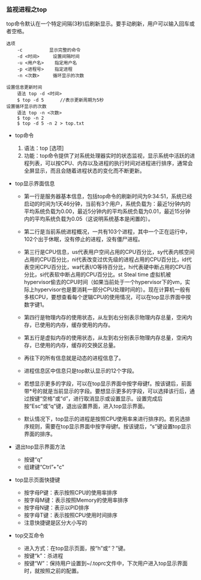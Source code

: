 ### 监视进程之top ###
top命令默认在一个特定间隔(3秒)后刷新显示。要手动刷新，用户可以输入回车或者空格。


	选项
		-c 			显示完整的命令
		-d <时间> 	设置间隔时间
		-u <用户名> 	指定用户名
		-p <进程号> 	指定进程
		-n <次数> 	循环显示的次数

	设置信息更新时间
		语法 top -d <时间>
		$ top -d 5 		//表示更新周期为5秒
	设置循环显示的次数
		语法 top -n <次数> 
		$ top -n 2
		$ top -d 5 -n 2 > top.txt			

- top命令
	1. 语法：top  [选项]
	2. 功能：top命令提供了对系统处理器实时的状态监视，显示系统中活跃的进程列表，可以按CPU、内存以及进程的执行时间对进程进行排序，通常会全屏显示，而且会随着进程状态的变化而不断更新。


- top显示界面信息
	- 第一行是服务器基本信息，包括top命令的刷新时间为9:34:51，系统已经启动的时间为1天46分钟，当前有3个用户，系统负载为：最近1分钟内的平均系统负载为0.00，最近5分钟内的平均系统负载为0.01，最近15分钟内的平均系统负载为0.05（这说明系统基本是闲置的）。
	- 第二行是当前系统进程概况，一共有103个进程，其中一个正在运行中，102个出于休眠，没有停止的进程，没有僵尸进程。
	- 第三行是CPU信息，us代表用户空间占用的CPU百分比，sy代表内核空间占用的CPU百分比，ni代表改变过优先级的进程占用的CPU百分比，id代表空闲CPU百分比，wa代表I/O等待百分比，hi代表硬中断占用的CPU百分比，si代表软中断占用的CPU百分比。st Steal time 虚拟机被hypervisor偷去的CPU时间（如果当前处于一个hypervisor下的vm，实际上hypervisor也是要消耗一部分CPU处理时间的）。现在计算机一般有多核CPU，要想查看每个逻辑CPU的使用情况，可以在top显示界面中按数字键1。
	- 第四行是物理内存的使用状态，从左到右分别表示物理内存总量，空闲内存，已使用的内存，缓存使用的内存。
	- 第五行是虚拟内存的使用状态，从左到右分别表示物理内存总量，空闲内存，已使用的内存，缓存的交换区总量。

	- 再往下的所有信息就是动态的进程信息了。
	- 进程信息区中信息只是top默认显示的12个字段。
	- 若想显示更多的字段，可以在top显示界面中按字母键f。按该键后，前面带*号的就是当前显示的字段。要想显示更多的字段，可以选择该行后，通过按键“空格”或“d”，进行取消显示或设置显示。设置完成后按“Esc”或“q”键，退出设置界面，进入top显示界面。
	- 默认情况下，top显示的进程是按照CPU使用率来进行排序的。若另选排序规则，需要在top显示界面中按字母键f。按该键后，“s”键设置top显示界面的排序。


- 退出top显示界面方法
	- 按键“q”
	- 组建键“Ctrl”+"c"

- top显示页面快捷键
	- 按字母P键：表示按照CPU的使用率排序
	- 按字母M键：表示按照Memory的使用率排序
	- 按字母N键：表示以PID排序
	- 按字母T键：表示按照CPU使用时间排序
	- 注意快捷键是区分大小写的

- top交互命令
	- 进入方式：在top显示页面，按“h”或“？”键。
	- 按键“k”：杀进程
	- 按键“W”：保持用户设置到~/.toprc文件中，下次用户进入top显示界面时，就按照之前的配置。




